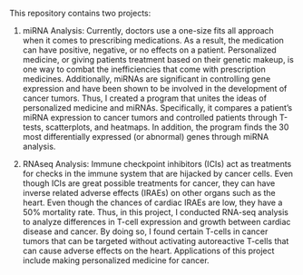 This repository contains two projects:

1.	miRNA Analysis: Currently, doctors use a one-size fits all approach when it comes to prescribing medications. As a result, the medication can have positive, negative, or no effects on a patient. Personalized medicine, or giving patients treatment based on their genetic makeup, is one way to combat the inefficiencies that come with prescription medicines. Additionally, miRNAs are significant in controlling gene expression and have been shown to be involved in the development of cancer tumors. Thus, I created a program that unites the ideas of personalized medicine and miRNAs. Specifically, it compares a patient’s miRNA expression to cancer tumors and controlled patients through T-tests, scatterplots, and heatmaps. In addition, the program finds the 30 most differentially expressed (or abnormal) genes through miRNA analysis.

2.	RNAseq Analysis: Immune checkpoint inhibitors (ICIs) act as treatments for checks in the immune system that are hijacked by cancer cells. Even though ICIs are great possible treatments for cancer, they can have inverse related adverse effects (IRAEs) on other organs such as the heart. Even though the chances of cardiac IRAEs are low, they have a 50% mortality rate. Thus, in this project, I conducted RNA-seq analysis to analyze differences in T-cell expression and growth between cardiac disease and cancer. By doing so, I found certain T-cells in cancer tumors that can be targeted without activating autoreactive T-cells that can cause adverse effects on the heart. Applications of this project include making personalized medicine for cancer.
